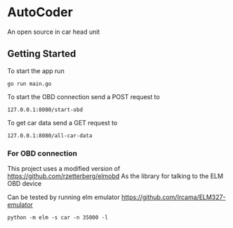 # AutoCoder
An open source in car head unit

## Getting Started
To start the app run

~~~ 
go run main.go
~~~

To start the OBD connection send a POST request to
~~~ 
127.0.0.1:8080/start-obd
~~~

To get car data send a GET request to
~~~
127.0.0.1:8080/all-car-data
~~~

### For OBD connection
This project uses a modified version of https://github.com/rzetterberg/elmobd
As the library for talking to the ELM OBD device

Can be tested by running elm emulator
https://github.com/Ircama/ELM327-emulator
~~~
python -m elm -s car -n 35000 -l
~~~
